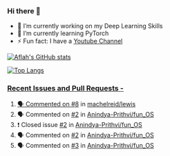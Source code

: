 ### Hi there 👋


<!-- **aflah02/aflah02** is a ✨ _special_ ✨ repository because its `README.md` (this file) appears on your GitHub profile. -->

<!-- Here are some ideas to get you started: -->

- 🔭 I’m currently working on my Deep Learning Skills
- 🌱 I’m currently learning PyTorch
- ⚡ Fun fact: I have a [Youtube Channel](https://www.youtube.com/channel/UCwab-Xf38Sd7QsxVPoS0cgA)
<!-- - 👯 I’m looking to collaborate on  -->
<!-- - 🤔 I’m looking for help with ... -->
<!-- - 💬 Ask me about ... -->
<!-- - 📫 How to reach me: ... -->
<!-- - 😄 Pronouns: ... -->

<!--  -->

[![Aflah's GitHub stats](https://github-readme-stats.vercel.app/api?username=aflah02&hide=stars&count_private=true&show_icons=true&theme=dark)](https://github.com/anuraghazra/github-readme-stats)

[![Top Langs](https://github-readme-stats.vercel.app/api/top-langs/?username=aflah02&theme=dark&layout=compact)](https://github.com/anuraghazra/github-readme-stats)
<a href="https://github.com/anuraghazra/github-readme-stats">

 ### Recent Issues and Pull Requests - 
<!--START_SECTION:activity-->
1. 🗣 Commented on [#8](https://github.com/machelreid/lewis/issues/8) in [machelreid/lewis](https://github.com/machelreid/lewis)
2. 🗣 Commented on [#2](https://github.com/Anindya-Prithvi/fun_OS/issues/2) in [Anindya-Prithvi/fun_OS](https://github.com/Anindya-Prithvi/fun_OS)
3. ❗️ Closed issue [#2](https://github.com/Anindya-Prithvi/fun_OS/issues/2) in [Anindya-Prithvi/fun_OS](https://github.com/Anindya-Prithvi/fun_OS)
4. 🗣 Commented on [#2](https://github.com/Anindya-Prithvi/fun_OS/issues/2) in [Anindya-Prithvi/fun_OS](https://github.com/Anindya-Prithvi/fun_OS)
5. 🗣 Commented on [#3](https://github.com/Anindya-Prithvi/fun_OS/issues/3) in [Anindya-Prithvi/fun_OS](https://github.com/Anindya-Prithvi/fun_OS)
<!--END_SECTION:activity-->
